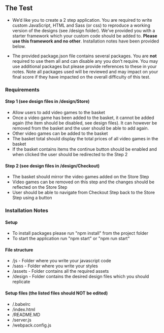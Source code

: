 ## The Test
+ We’d like you to create a 2 step application. You are required to write custom JavaScript, HTML and Sass (or css) to reproduce a working version of the designs (see /design folder). We’ve provided you with a starter framework which your custom code should be added to. __Please use this framework and no other__. Installation notes have been provided below.

+ The provided package.json file contains several packages. You are **not** required to use them all and can disable any you don’t require. You may use additional packages but please provide references to these in your notes. Note all packages used will be reviewed and may impact on your final score if they have impacted on the overall difficulty of this test.


### Requirements

#### Step 1 (see design files in /design/Store)
+ Allow users to add video games to the basket
+ Once a video game has been added to the basket, it cannot be added again (the item should be disabled, see design files). It can however be removed from the basket and the user should be able to add again.
+ Other video games can be added to the basket
+ The basket total should display the total prices of all video games in the basket
+ If the basket contains items the continue button should be enabled and when clicked the user should be redirected to the Step 2

#### Step 2 (see design files in /design/Checkout)
+ The basket should mirror the video games added on the Store Step
+ Video games can be removed on this step and the changes should be reflected on the Store Step
+ User should be able to navigate from Checkout Step back to the Store Step using a button

### Installation Notes

#### Setup
+ To install packages please run "npm install" from the project folder
+ To start the application run "npm start" or "npm run start"

#### File structure
+ /js - Folder where you write your javascript code
+ /sass - Folder where you write your styles
+ /assets - Folder contains all the required assets
+ /design - Folder contains the desired design files which you should replicate

#### Setup files (the listed files should NOT be edited)
+ /.babelrc
+ /index.html
+ /README.MD
+ /server.js
+ /webpack.config.js
